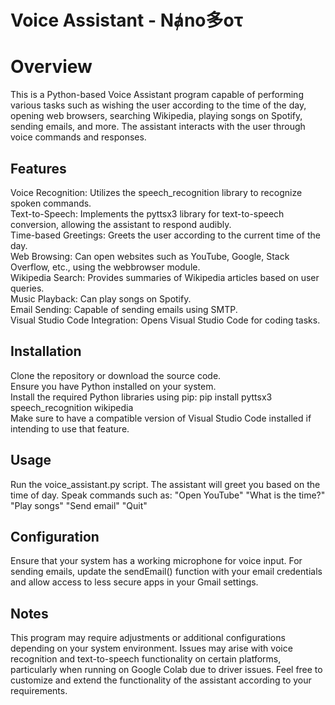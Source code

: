 # Voice Assistant - Nⱥno多oτ<br>
# Overview
This is a Python-based Voice Assistant program capable of performing various tasks such as wishing the user according to the time of the day, opening web browsers, searching Wikipedia, playing songs on Spotify, sending emails, and more. The assistant interacts with the user through voice commands and responses.

## Features
Voice Recognition: Utilizes the speech_recognition library to recognize spoken commands.<br>
Text-to-Speech: Implements the pyttsx3 library for text-to-speech conversion, allowing the assistant to respond audibly.<br>
Time-based Greetings: Greets the user according to the current time of the day.<br>
Web Browsing: Can open websites such as YouTube, Google, Stack Overflow, etc., using the webbrowser module.<br>
Wikipedia Search: Provides summaries of Wikipedia articles based on user queries.<br>
Music Playback: Can play songs on Spotify.<br>
Email Sending: Capable of sending emails using SMTP.<br>
Visual Studio Code Integration: Opens Visual Studio Code for coding tasks.<br>
## Installation
Clone the repository or download the source code.<br>
Ensure you have Python installed on your system.<br>
Install the required Python libraries using pip:
pip install pyttsx3 speech_recognition wikipedia<br>
Make sure to have a compatible version of Visual Studio Code installed if intending to use that feature.
## Usage
Run the voice_assistant.py script.
The assistant will greet you based on the time of day.
Speak commands such as:
"Open YouTube"
"What is the time?"
"Play songs"
"Send email"
"Quit"
## Configuration
Ensure that your system has a working microphone for voice input.
For sending emails, update the sendEmail() function with your email credentials and allow access to less secure apps in your Gmail settings.
## Notes
This program may require adjustments or additional configurations depending on your system environment.
Issues may arise with voice recognition and text-to-speech functionality on certain platforms, particularly when running on Google Colab due to driver issues.
Feel free to customize and extend the functionality of the assistant according to your requirements.
